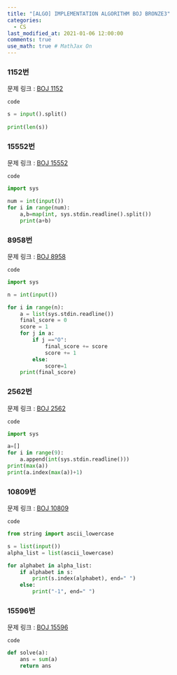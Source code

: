 ```yaml
---
title: "[ALGO] IMPLEMENTATION ALGORITHM BOJ BRONZE3"
categories: 
  - CS
last_modified_at: 2021-01-06 12:00:00
comments: true
use_math: true # MathJax On
---
```


### 1152번
문제 링크 : [BOJ 1152](https://www.acmicpc.net/problem/1152)

`code`
```py
s = input().split()
 
print(len(s))
```


### 15552번
문제 링크 : [BOJ 15552](https://www.acmicpc.net/problem/15552)

`code`
```py
import sys

num = int(input())
for i in range(num):
    a,b=map(int, sys.stdin.readline().split())
    print(a+b)
```


### 8958번
문제 링크 : [BOJ 8958](https://www.acmicpc.net/problem/8958)

`code`
```py
import sys

n = int(input())

for i in range(n):
    a = list(sys.stdin.readline())
    final_score = 0
    score = 1
    for j in a:
        if j =="O":
            final_score += score
            score += 1
        else:
            score=1
    print(final_score)
```


### 2562번
문제 링크 : [BOJ 2562](https://www.acmicpc.net/problem/2562)

`code`
```py
import sys

a=[]
for i in range(9):
	a.append(int(sys.stdin.readline()))
print(max(a))
print(a.index(max(a))+1)
```


### 10809번
문제 링크 : [BOJ 10809](https://www.acmicpc.net/problem/10809)

`code`
```py
from string import ascii_lowercase

s = list(input())
alpha_list = list(ascii_lowercase)

for alphabet in alpha_list:
	if alphabet in s:
		print(s.index(alphabet), end=" ")
	else:
		print("-1", end=" ")
```


### 15596번
문제 링크 : [BOJ 15596](https://www.acmicpc.net/problem/15596)

`code`
```py
def solve(a):
    ans = sum(a)
    return ans
```


